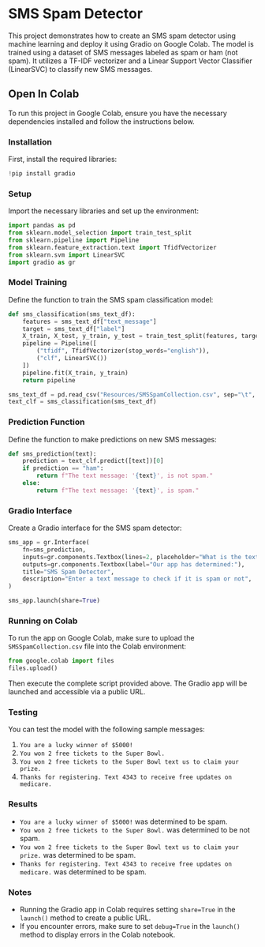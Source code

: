 # SMS Spam Detector

This project demonstrates how to create an SMS spam detector using machine learning and deploy it using Gradio on Google Colab. The model is trained using a dataset of SMS messages labeled as spam or ham (not spam). It utilizes a TF-IDF vectorizer and a Linear Support Vector Classifier (LinearSVC) to classify new SMS messages.

## Open In Colab

To run this project in Google Colab, ensure you have the necessary dependencies installed and follow the instructions below.

### Installation

First, install the required libraries:

```python
!pip install gradio
```

### Setup

Import the necessary libraries and set up the environment:

```python
import pandas as pd
from sklearn.model_selection import train_test_split
from sklearn.pipeline import Pipeline
from sklearn.feature_extraction.text import TfidfVectorizer
from sklearn.svm import LinearSVC
import gradio as gr
```

### Model Training

Define the function to train the SMS spam classification model:

```python
def sms_classification(sms_text_df):
    features = sms_text_df["text_message"]
    target = sms_text_df["label"]
    X_train, X_test, y_train, y_test = train_test_split(features, target, test_size=0.33, random_state=42)
    pipeline = Pipeline([
        ("tfidf", TfidfVectorizer(stop_words="english")),
        ("clf", LinearSVC())
    ])
    pipeline.fit(X_train, y_train)
    return pipeline

sms_text_df = pd.read_csv("Resources/SMSSpamCollection.csv", sep="\t", names=["label", "text_message"])
text_clf = sms_classification(sms_text_df)
```

### Prediction Function

Define the function to make predictions on new SMS messages:

```python
def sms_prediction(text):
    prediction = text_clf.predict([text])[0]
    if prediction == "ham":
        return f"The text message: '{text}', is not spam."
    else:
        return f"The text message: '{text}', is spam."
```

### Gradio Interface

Create a Gradio interface for the SMS spam detector:

```python
sms_app = gr.Interface(
    fn=sms_prediction,
    inputs=gr.components.Textbox(lines=2, placeholder="What is the text message you want to test?", label="Enter SMS text here..."),
    outputs=gr.components.Textbox(label="Our app has determined:"),
    title="SMS Spam Detector",
    description="Enter a text message to check if it is spam or not",
)

sms_app.launch(share=True)
```

### Running on Colab

To run the app on Google Colab, make sure to upload the `SMSSpamCollection.csv` file into the Colab environment:

```python
from google.colab import files
files.upload()
```

Then execute the complete script provided above. The Gradio app will be launched and accessible via a public URL.

### Testing

You can test the model with the following sample messages:

1. `You are a lucky winner of $5000!`
2. `You won 2 free tickets to the Super Bowl.`
3. `You won 2 free tickets to the Super Bowl text us to claim your prize.`
4. `Thanks for registering. Text 4343 to receive free updates on medicare.`

### Results

- `You are a lucky winner of $5000!` was determined to be spam.
- `You won 2 free tickets to the Super Bowl.` was determined to be not spam.
- `You won 2 free tickets to the Super Bowl text us to claim your prize.` was determined to be spam.
- `Thanks for registering. Text 4343 to receive free updates on medicare.` was determined to be spam.

### Notes

- Running the Gradio app in Colab requires setting `share=True` in the `launch()` method to create a public URL.
- If you encounter errors, make sure to set `debug=True` in the `launch()` method to display errors in the Colab notebook.

